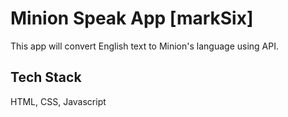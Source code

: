
# Minion Speak App [markSix]

This app will convert English text to Minion's language using API.


## Tech Stack

HTML,
CSS,
Javascript

